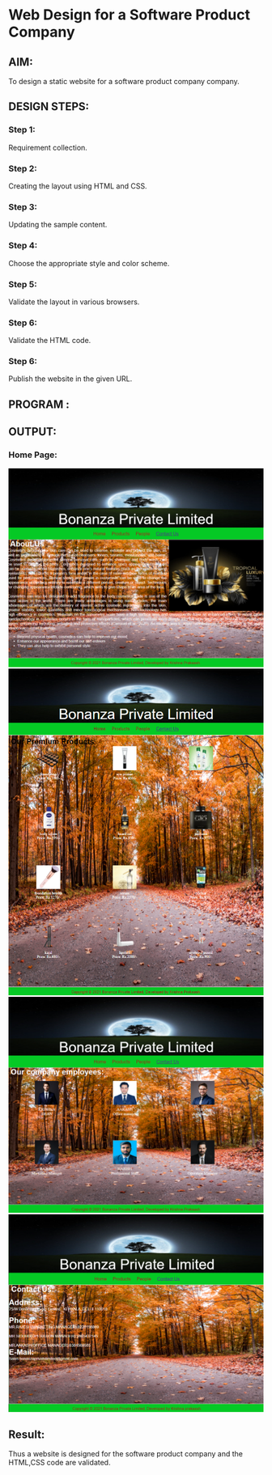 # Web Design for a Software Product Company

## AIM:

To design a static website for a software product company company.

## DESIGN STEPS:

### Step 1:

Requirement collection.

### Step 2:

Creating the layout using HTML and CSS.

### Step 3:

Updating the sample content.

### Step 4:

Choose the appropriate style and color scheme.

### Step 5:

Validate the layout in various browsers.

### Step 6:

Validate the HTML code.

### Step 6:

Publish the website in the given URL.

## PROGRAM :

## OUTPUT:

### Home Page:

![output1](./images/SSS1.png)
![output2](./images/SSS2.png)
![output3](./images/SSS3.png)
![output4](./images/SSS4.png)
## Result:

Thus a website is designed for the software product company and the HTML,CSS code are validated.
